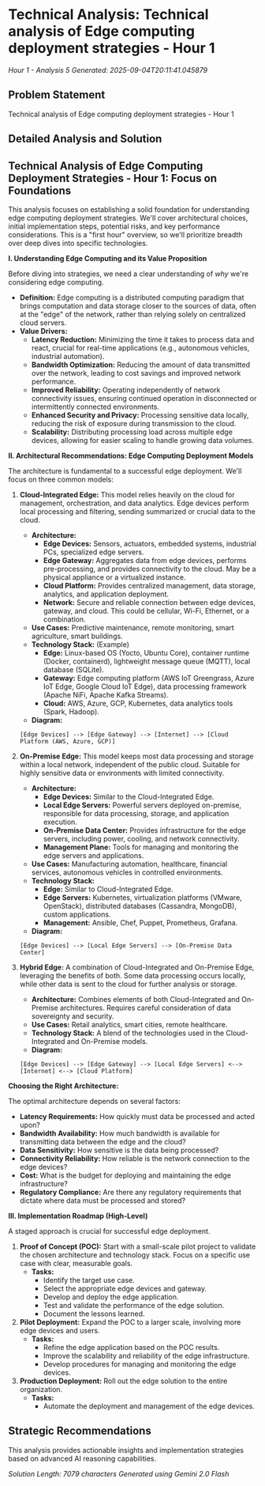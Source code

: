 # Technical Analysis: Technical analysis of Edge computing deployment strategies - Hour 1
*Hour 1 - Analysis 5*
*Generated: 2025-09-04T20:11:41.045879*

## Problem Statement
Technical analysis of Edge computing deployment strategies - Hour 1

## Detailed Analysis and Solution
## Technical Analysis of Edge Computing Deployment Strategies - Hour 1: Focus on Foundations

This analysis focuses on establishing a solid foundation for understanding edge computing deployment strategies.  We'll cover architectural choices, initial implementation steps, potential risks, and key performance considerations.  This is a "first hour" overview, so we'll prioritize breadth over deep dives into specific technologies.

**I. Understanding Edge Computing and its Value Proposition**

Before diving into strategies, we need a clear understanding of *why* we're considering edge computing.

*   **Definition:** Edge computing is a distributed computing paradigm that brings computation and data storage closer to the sources of data, often at the "edge" of the network, rather than relying solely on centralized cloud servers.
*   **Value Drivers:**
    *   **Latency Reduction:**  Minimizing the time it takes to process data and react, crucial for real-time applications (e.g., autonomous vehicles, industrial automation).
    *   **Bandwidth Optimization:**  Reducing the amount of data transmitted over the network, leading to cost savings and improved network performance.
    *   **Improved Reliability:**  Operating independently of network connectivity issues, ensuring continued operation in disconnected or intermittently connected environments.
    *   **Enhanced Security and Privacy:** Processing sensitive data locally, reducing the risk of exposure during transmission to the cloud.
    *   **Scalability:** Distributing processing load across multiple edge devices, allowing for easier scaling to handle growing data volumes.

**II. Architectural Recommendations: Edge Computing Deployment Models**

The architecture is fundamental to a successful edge deployment. We'll focus on three common models:

1.  **Cloud-Integrated Edge:** This model relies heavily on the cloud for management, orchestration, and data analytics. Edge devices perform local processing and filtering, sending summarized or crucial data to the cloud.

    *   **Architecture:**
        *   **Edge Devices:** Sensors, actuators, embedded systems, industrial PCs, specialized edge servers.
        *   **Edge Gateway:** Aggregates data from edge devices, performs pre-processing, and provides connectivity to the cloud.  May be a physical appliance or a virtualized instance.
        *   **Cloud Platform:** Provides centralized management, data storage, analytics, and application deployment.
        *   **Network:** Secure and reliable connection between edge devices, gateway, and cloud.  This could be cellular, Wi-Fi, Ethernet, or a combination.
    *   **Use Cases:**  Predictive maintenance, remote monitoring, smart agriculture, smart buildings.
    *   **Technology Stack:**  (Example)
        *   **Edge:**  Linux-based OS (Yocto, Ubuntu Core), container runtime (Docker, containerd), lightweight message queue (MQTT), local database (SQLite).
        *   **Gateway:**  Edge computing platform (AWS IoT Greengrass, Azure IoT Edge, Google Cloud IoT Edge), data processing framework (Apache NiFi, Apache Kafka Streams).
        *   **Cloud:**  AWS, Azure, GCP, Kubernetes, data analytics tools (Spark, Hadoop).
    *   **Diagram:**

    ```
    [Edge Devices] --> [Edge Gateway] --> [Internet] --> [Cloud Platform (AWS, Azure, GCP)]
    ```

2.  **On-Premise Edge:**  This model keeps most data processing and storage within a local network, independent of the public cloud.  Suitable for highly sensitive data or environments with limited connectivity.

    *   **Architecture:**
        *   **Edge Devices:** Similar to the Cloud-Integrated Edge.
        *   **Local Edge Servers:**  Powerful servers deployed on-premise, responsible for data processing, storage, and application execution.
        *   **On-Premise Data Center:** Provides infrastructure for the edge servers, including power, cooling, and network connectivity.
        *   **Management Plane:**  Tools for managing and monitoring the edge servers and applications.
    *   **Use Cases:**  Manufacturing automation, healthcare, financial services, autonomous vehicles in controlled environments.
    *   **Technology Stack:**
        *   **Edge:**  Similar to Cloud-Integrated Edge.
        *   **Edge Servers:**  Kubernetes, virtualization platforms (VMware, OpenStack), distributed databases (Cassandra, MongoDB), custom applications.
        *   **Management:**  Ansible, Chef, Puppet, Prometheus, Grafana.
    *   **Diagram:**

    ```
    [Edge Devices] --> [Local Edge Servers] --> [On-Premise Data Center]
    ```

3.  **Hybrid Edge:** A combination of Cloud-Integrated and On-Premise Edge, leveraging the benefits of both.  Some data processing occurs locally, while other data is sent to the cloud for further analysis or storage.

    *   **Architecture:**  Combines elements of both Cloud-Integrated and On-Premise architectures.  Requires careful consideration of data sovereignty and security.
    *   **Use Cases:**  Retail analytics, smart cities, remote healthcare.
    *   **Technology Stack:**  A blend of the technologies used in the Cloud-Integrated and On-Premise models.
    *   **Diagram:**

    ```
    [Edge Devices] --> [Edge Gateway] --> [Local Edge Servers] <--> [Internet] <--> [Cloud Platform]
    ```

**Choosing the Right Architecture:**

The optimal architecture depends on several factors:

*   **Latency Requirements:**  How quickly must data be processed and acted upon?
*   **Bandwidth Availability:**  How much bandwidth is available for transmitting data between the edge and the cloud?
*   **Data Sensitivity:**  How sensitive is the data being processed?
*   **Connectivity Reliability:**  How reliable is the network connection to the edge devices?
*   **Cost:**  What is the budget for deploying and maintaining the edge infrastructure?
*   **Regulatory Compliance:** Are there any regulatory requirements that dictate where data must be processed and stored?

**III. Implementation Roadmap (High-Level)**

A staged approach is crucial for successful edge deployment.

1.  **Proof of Concept (POC):** Start with a small-scale pilot project to validate the chosen architecture and technology stack. Focus on a specific use case with clear, measurable goals.
    *   **Tasks:**
        *   Identify the target use case.
        *   Select the appropriate edge devices and gateway.
        *   Develop and deploy the edge application.
        *   Test and validate the performance of the edge solution.
        *   Document the lessons learned.
2.  **Pilot Deployment:** Expand the POC to a larger scale, involving more edge devices and users.
    *   **Tasks:**
        *   Refine the edge application based on the POC results.
        *   Improve the scalability and reliability of the edge infrastructure.
        *   Develop procedures for managing and monitoring the edge devices.
3.  **Production Deployment:** Roll out the edge solution to the entire organization.
    *   **Tasks:**
        *   Automate the deployment and management of the edge devices.


## Strategic Recommendations
This analysis provides actionable insights and implementation strategies
based on advanced AI reasoning capabilities.

*Solution Length: 7079 characters*
*Generated using Gemini 2.0 Flash*
